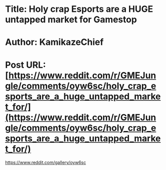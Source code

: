 # Title: Holy crap Esports are a HUGE untapped market for Gamestop
# Author: KamikazeChief
# Post URL: [https://www.reddit.com/r/GMEJungle/comments/oyw6sc/holy_crap_esports_are_a_huge_untapped_market_for/](https://www.reddit.com/r/GMEJungle/comments/oyw6sc/holy_crap_esports_are_a_huge_untapped_market_for/)


https://www.reddit.com/gallery/oyw6sc